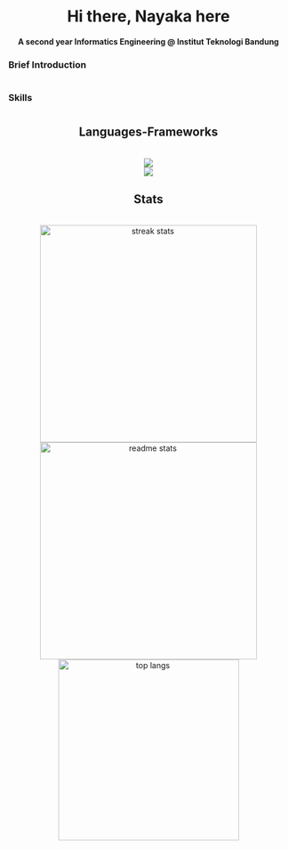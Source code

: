<h1 align= "center"> Hi there, Nayaka here</h1>


<h4 align="center">A second year Informatics Engineering @ Institut Teknologi Bandung</h4>

<h3 align="left"> Brief Introduction</h3>
<h1 align= "center">

<h3 align="left"> Skills </h3>
<h1 align= "center">

<h2 align="center"> Languages-Frameworks </h2>
<br/>
<div align="center">
  <a href="https://skillicons.dev">
    <img src="https://skillicons.dev/icons?i=github,python,c,cpp" /> <br>
    <img src="https://skillicons.dev/icons?i=html,css,vscode,figma,git,idea" />
  </a>
</div>


<h2 align="center"> Stats </h2>
<br>
<div align="center">
  <img width=390 src="https://streak-stats.demolab.com/?user=Nayekah&count_private=true&theme=react&border_radius=10" alt="streak stats"/>
  <img width=390 src="https://github-readme-stats.vercel.app/api?username=Nayekah&count_private=true&show_icons&theme=react&rank_icon=github&border_radius=10" alt="readme stats" />
  <br/>
  <img width=325 align="center" src="https://github-readme-stats.vercel.app/api/top-langs/?
username=Nayekah&hide=HTML&langs_count=3&layout=compact&theme=react&border_radius=10&size_weight=0.5&count_weight=0.5&exclude_repo=github-readme-stats" alt="top langs" />
</div>
